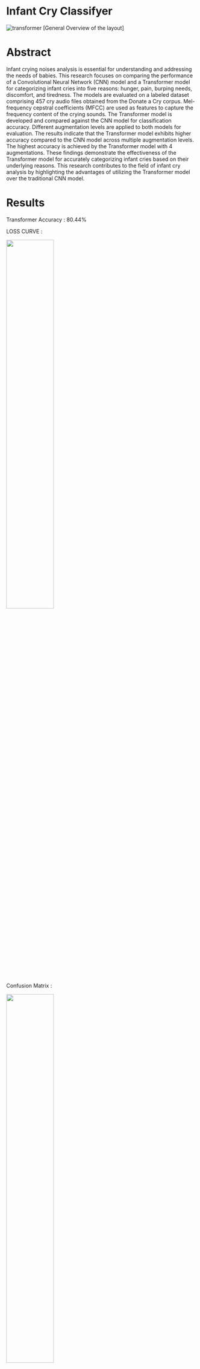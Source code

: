 # Infant Cry Classifyer
![transformer](https://github.com/Bismanpal-Singh/Infant-cry-classifyer/assets/83641114/52dc66e5-fbdf-4008-81e7-e389a156792a)
 [General Overview of the layout]
# Abstract 

Infant crying noises analysis is essential for understanding and addressing the needs of babies. This research focuses on comparing the performance of a Convolutional Neural Network (CNN) model and a Transformer model for categorizing infant cries into five reasons: hunger, pain, burping needs, discomfort, and tiredness. The models are evaluated on a labeled dataset comprising 457 cry audio files obtained from the Donate a Cry corpus. Mel-frequency cepstral coefficients (MFCC) are used as features to capture the frequency content of the crying sounds. The Transformer model is developed and compared against the CNN model for classification accuracy. Different augmentation levels are applied to both models for evaluation. The results indicate that the Transformer model exhibits higher accuracy compared to the CNN model across multiple augmentation levels. The highest accuracy is achieved by the Transformer model with 4 augmentations. These findings demonstrate the effectiveness of the Transformer model for accurately categorizing infant cries based on their underlying reasons. This research contributes to the field of infant cry analysis by highlighting the advantages of utilizing the Transformer model over the traditional CNN model.

# Results 
Transformer Accuracy : 80.44%

LOSS CURVE : 

<img src="https://github.com/Bismanpal-Singh/Infant-cry-classifyer/assets/83641114/dc355e91-5637-4795-8acd-55050e50f0af" width=50% height=50%>

Confusion Matrix :

<img src="https://github.com/Bismanpal-Singh/Infant-cry-classifyer/assets/83641114/98e04252-20c8-4e67-9cb4-5437b9dadd68" width=50% height=50%>

Normalised Confusion Matrix : 

<img src="!https://github.com/Bismanpal-Singh/Infant-cry-classifyer/assets/83641114/f10ea9eb-2c71-470f-9dcd-cf7bff783533" width=50% height=50%>

Table comparing the accuracies we reached : 

<img src="!https://github.com/Bismanpal-Singh/Infant-cry-classifyer/assets/83641114/28f6a2c8-abd5-47ac-998e-bce84236ecab" width=50% height=50%>

